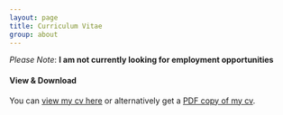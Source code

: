 ```yaml
---
layout: page
title: Curriculum Vitae
group: about
---
```


*Please Note*:
**I am not currently looking for employment opportunities**

#### View &amp; Download
You can [view my cv here](/cv/cv.html) or alternatively get a [PDF copy of my cv](/cv/ngrogan-CV.pdf). 